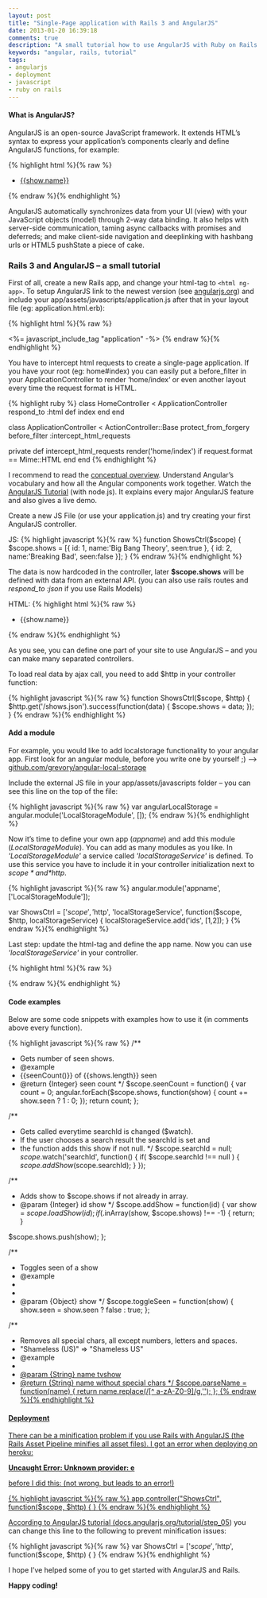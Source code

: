 ```yaml
---
layout: post
title: "Single-Page application with Rails 3 and AngularJS"
date: 2013-01-20 16:39:18
comments: true
description: "A small tutorial how to use AngularJS with Ruby on Rails 3"
keywords: "angular, rails, tutorial"
tags:
- angularjs
- deployment
- javascript
- ruby on rails
---
```


#### What is AngularJS?
AngularJS is an open-source JavaScript framework. It extends HTML’s syntax to express your application’s components clearly and define AngularJS functions, for example:

{% highlight html %}{% raw %}
<ul>
  <li ng-repeat="show in shows">
    <a href={{show.link}} target="_blank">{{show.name}}</a>
  </li>
</ul>
{% endraw %}{% endhighlight %}

AngularJS automatically synchronizes data from your UI (view) with your JavaScript objects (model) through 2-way data binding. It also helps with server-side communication, taming async callbacks with promises and deferreds; and make client-side navigation and deeplinking with hashbang urls or HTML5 pushState a piece of cake.


### Rails 3 and AngularJS – a small tutorial

First of all, create a new Rails app, and change your html-tag to `<html ng-app>`. To setup AngularJS link to the newest version (see [angularjs.org](http://angularjs.org/)) and include your app/assets/javascripts/application.js after that in your layout file (eg: application.html.erb):

{% highlight html %}{% raw %}
<script src="http://ajax.googleapis.com/ajax/libs/angularjs/1.0.3/angular.min.js"></script>
<%= javascript_include_tag "application" -%>
{% endraw %}{% endhighlight %}

You have to intercept html requests to create a single-page application. If you have your root (eg: home#index) you can easily put a before_filter in your ApplicationController to render ‘home/index‘ or even another layout every time the request format is HTML.

{% highlight ruby %}
class HomeController < ApplicationController
  respond_to :html
  def index
  end
end
 
class ApplicationController < ActionController::Base
  protect_from_forgery
  before_filter :intercept_html_requests
 
  private
  def intercept_html_requests
    render('home/index') if request.format == Mime::HTML
  end
end
{% endhighlight %}

I recommend to read the [conceptual overview](https://docs.angularjs.org/guide/concepts). Understand Angular’s vocabulary and how all the Angular components work together. Watch the [AngularJS Tutorial](https://docs.angularjs.org/tutorial/index) (with node.js). It explains every major AngularJS feature and also gives a live demo.

Create a new JS File (or use your application.js) and try creating your first AngularJS controller.

JS:
{% highlight javascript %}{% raw %}
function ShowsCtrl($scope) {
  $scope.shows = [{
    id: 1,
    name:'Big Bang Theory',
    seen:true
  }, {
    id: 2,
    name:'Breaking Bad',
    seen:false
  }];
}
{% endraw %}{% endhighlight %}

The data is now hardcoded in the controller, later **$scope.shows** will be defined with data from an external API. (you can also use rails routes and *respond_to :json* if you use Rails Models)

HTML:
{% highlight html %}{% raw %}
<div ng-controller="ShowsCtrl">
  <ul>
    <li ng-repeat="show in shows">
      {{show.name}}
    </li>
  </ul>
</div>
{% endraw %}{% endhighlight %}


As you see, you can define one part of your site to use AngularJS – and you can make many separated controllers.

To load real data by ajax call, you need to add $http in your controller function:

{% highlight javascript %}{% raw %}
function ShowsCtrl($scope, $http) {
  $http.get('/shows.json').success(function(data) {
    $scope.shows = data;
  });
}
{% endraw %}{% endhighlight %}





#### Add a module
For example, you would like to add localstorage functionality to your angular app. First look for an angular module, before you write one by yourself ;) –> [github.com/grevory/angular-local-storage](https://github.com/grevory/angular-local-storage)

Include the external JS file in your app/assets/javascripts folder – you can see this line on the top of the file:

{% highlight javascript %}{% raw %}
var angularLocalStorage = angular.module('LocalStorageModule', []);
{% endraw %}{% endhighlight %}

Now it’s time to define your own app (*appname*) and add this module (*LocalStorageModule*). You can add as many modules as you like. In *'LocalStorageModule'* a service called *'localStorageService'* is defined. To use this service you have to include it in your controller initialization next to *$scope* and *$http*.

{% highlight javascript %}{% raw %}
angular.module('appname', ['LocalStorageModule']);

var ShowsCtrl = ['$scope', '$http', 'localStorageService', function($scope, $http, localStorageService) {
  localStorageService.add('ids', [1,2]);
}
{% endraw %}{% endhighlight %}

Last step: update the html-tag and define the app name. Now you can use *'localStorageService'* in your controller.

{% highlight html %}{% raw %}
<html ng-app="appname">
{% endraw %}{% endhighlight %}



#### Code examples
Below are some code snippets with examples how to use it (in comments above every function).

{% highlight javascript %}{% raw %}
/**
 * Gets number of seen shows.
 * @example
 *   {{seenCount()}} of {{shows.length}} seen
 * @return {Integer} seen count
 */
$scope.seenCount = function() {
  var count = 0;
  angular.forEach($scope.shows, function(show) {
    count += show.seen ? 1 : 0;
  });
  return count;
};
 
/**
 * Gets called everytime searchId is changed ($watch).
 * If the user chooses a search result the searchId is set and
 * the function adds this show if not null.
 */
$scope.searchId = null;
$scope.$watch('searchId', function() {
  if( $scope.searchId !== null ) {
    $scope.addShow($scope.searchId);
  }
});
 
/**
 * Adds show to $scope.shows if not already in array.
 * @param {Integer} id show
 */
$scope.addShow = function(id) {
  var show = $scope.loadShow(id);
  if($.inArray(show, $scope.shows) !== -1) { return; }
 
  $scope.shows.push(show);
};
 
/**
 * Toggles seen of a show
 * @example
 *   <li ng-click="toggleSeen(show)"></li>
 * @param  {Object} show
 */
$scope.toggleSeen = function(show) {
  show.seen = show.seen ? false : true;
};
 
/**
 * Removes all special chars, all except numbers, letters and spaces.
 * "Shameless (US)" => "Shameless US"
 * @example
 *   <a href="https://www.google.com/search?q={{parseName(show.name)}}">
 * @param  {String} name tvshow
 * @return {String}      name without special chars
 */
$scope.parseName = function(name) {
  return name.replace(/[^ a-zA-Z0-9]/g,'');
};
{% endraw %}{% endhighlight %}

#### Deployment
There can be a minification problem if you use Rails with AngularJS (the Rails Asset Pipeline minifies all asset files). I got an error when deploying on heroku:

**Uncaught Error: Unknown provider: e**

before I did this: (not wrong, but leads to an error!)

{% highlight javascript %}{% raw %}
app.controller("ShowsCtrl", function($scope, $http) { }
{% endraw %}{% endhighlight %}

According to AngularJS tutorial ([docs.angularjs.org/tutorial/step_05](https://docs.angularjs.org/tutorial/step_05)) you can change this line to the following to prevent minification issues:

{% highlight javascript %}{% raw %}
var ShowsCtrl = ['$scope', '$http', function($scope, $http) { }
{% endraw %}{% endhighlight %}


I hope I’ve helped some of you to get started with AngularJS and Rails.

**Happy coding!**
